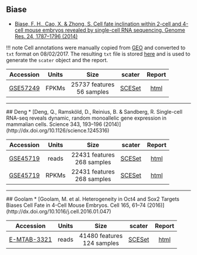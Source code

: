 ## Biase
* [Biase, F. H., Cao, X. & Zhong, S. Cell fate inclination within 2-cell and 4-cell mouse embryos revealed by single-cell RNA sequencing. Genome Res. 24, 1787–1796 (2014)](http://dx.doi.org/10.1101/gr.177725.114)

!!! note
    Cell annotations were manually copied from [GEO](https://www.ncbi.nlm.nih.gov/geo/query/acc.cgi?acc=GSE57249) and converted to `txt` format on 08/02/2017. The resulting `txt` file is stored [here](https://s3.amazonaws.com/scrnaseq-public-datasets/manual-data/biase_cell_types.txt) and is used to generate the `scater` object and the report.

|Accession|Units|Size|scater|Report|
|:-:|:-:|:-:|:-:|:-:|
|[GSE57249](https://www.ncbi.nlm.nih.gov/geo/query/acc.cgi?acc=GSE57249)|FPKMs|25737 features<br>56 samples |[SCESet](https://scrnaseq-public-datasets.s3.amazonaws.com/scater-objects/biase.rds)|[html](https://scrnaseq-public-datasets.s3.amazonaws.com/scater-reports/biase.html)|

<hr>
## Deng
* [Deng, Q., Ramsköld, D., Reinius, B. & Sandberg, R. Single-cell RNA-seq reveals dynamic, random monoallelic gene expression in mammalian cells. Science 343, 193–196 (2014)](http://dx.doi.org/10.1126/science.1245316)

|Accession|Units|Size|scater|Report|
|:-:|:-:|:-:|:-:|:-:|
|[GSE45719](https://www.ncbi.nlm.nih.gov/geo/query/acc.cgi?acc=GSE45719)|reads|22431 features<br>268 samples |[SCESet](https://scrnaseq-public-datasets.s3.amazonaws.com/scater-objects/deng-reads.rds)|[html](https://scrnaseq-public-datasets.s3.amazonaws.com/scater-reports/deng-reads.html)|
|[GSE45719](https://www.ncbi.nlm.nih.gov/geo/query/acc.cgi?acc=GSE45719)|RPKMs|22431 features<br>268 samples |[SCESet](https://scrnaseq-public-datasets.s3.amazonaws.com/scater-objects/deng-rpkms.rds)|[html](https://scrnaseq-public-datasets.s3.amazonaws.com/scater-reports/deng-rpkms.html)|

<hr>
## Goolam
* [Goolam, M. et al. Heterogeneity in Oct4 and Sox2 Targets Biases Cell Fate in 4-Cell Mouse Embryos. Cell 165, 61–74 (2016)](http://dx.doi.org/10.1016/j.cell.2016.01.047)

|Accession|Units|Size|scater|Report|
|:-:|:-:|:-:|:-:|:-:|
|[E-MTAB-3321](https://www.ebi.ac.uk/arrayexpress/experiments/E-MTAB-3321/)|reads|41480 features<br>124 samples |[SCESet](https://scrnaseq-public-datasets.s3.amazonaws.com/scater-objects/goolam.rds)|[html](https://scrnaseq-public-datasets.s3.amazonaws.com/scater-reports/goolam.html)|

